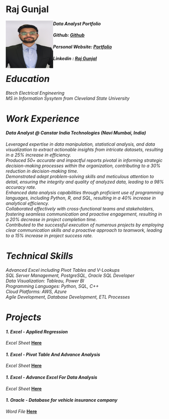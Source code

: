 # Raj Gunjal
<img align ="Left" width="150" height="150" src="https://github.com/raj06091997/Portfolio/blob/main/IMG_4831.JPG">

#### *Data Analyst Portfolio*
#### *Github: [Github](https://github.com/raj06091997/Portfolio)* 
#### *Personal Website: [Portfolio](https://www.datascienceportfol.io/RajG)*
#### *Linkedin : [Raj Gunjal](https://www.linkedin.com/in/raj-gunjal-110724138/)* <br/>

# *Education* <br/>
*Btech Electrical Engineering* <br/>
*MS in Information Sysytem from Cleveland State University* <br/>

# *Work Experience* <br/>
#### *Data Analyst @ Canstar India Technologies (Navi Mumbai, India)*
*Leveraged expertise in data manipulation, statistical analysis, and data visualization to extract actionable insights from intricate datasets, resulting in a 25% increase in efficiency.*<br/>
*Produced 50+ accurate and impactful reports pivotal in informing strategic decision-making processes within the organization, contributing to a 30% reduction in decision-making time.*<br/>
*Demonstrated adept problem-solving skills and meticulous attention to detail, ensuring the integrity and quality of analyzed data, leading to a 98% accuracy rate.*<br/>
*Enhanced data analysis capabilities through proficient use of programming languages, including Python, R, and SQL, resulting in a 40% increase in analytical efficiency.*<br/>
*Collaborated effectively with cross-functional teams and stakeholders, fostering seamless communication and proactive engagement, resulting in a 20% decrease in project completion time.*<br/>
*Contributed to the successful execution of numerous projects by employing clear communication skills and a proactive approach to teamwork, leading to a 15% increase in project success rate.*<br/>

# *Technical Skills* <br/>
*Advanced Excel including Pivot Tables and V-Lookups* <br/>
*SQL Server Management, PostgreSQL, Oracle SQL Developer* <br/>
*Data Visualization: Tableau, Power BI* <br/>
*Programming Languages: Python, SQL, C++* <br/>
*Cloud Platforms: AWS, Azure* <br/>
*Agile Development, Database Development, ETL Processes* <br/>

# *Projects* <br/>
#### *1.* *Excel - Applied Regression* 
*Excel Sheet* **[Here](https://github.com/raj06091997/Portfolio/blob/main/Excel_Applied%20Regression.xlsx)** <br/>

#### *1.* *Excel - Pivot Table And Advance Analysis* 
*Excel Sheet* **[Here](https://github.com/raj06091997/Portfolio/blob/main/Excel-%20Piviot%20Tables%20and%20advance%20analysis.xlsx)** <br/>

#### *1.* *Excel - Advance Excel For Data Analysis* 
*Excel Sheet* **[Here](https://github.com/raj06091997/Portfolio/blob/main/Advanced%20Excel%20For%20Data%20Analysis.xlsx)** <br/>

#### *1.* *Oracle - Database for vehicle insurance company* 
*Word File* **[Here](https://github.com/raj06091997/Portfolio/blob/main/Oracle%20-%20Vehicle%20Insurance%20Company%20Database.docx)** <br/>
